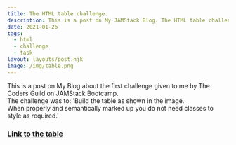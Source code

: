 ```yaml
---
title: The HTML table challenge.
description: This is a post on My JAMStack Blog. The HTML table challenge.
date: 2021-01-26
tags:
  - html
  - challenge
  - task
layout: layouts/post.njk
image: /img/table.png
---
```


<div class="container">
<p>This is a post on My Blog about the first challenge given to me by The Coders Guild on JAMStack Bootcamp.<br>
The challenge was to:
'Build the table as shown in the image. <br>When properly and semantically marked up you do not need classes to style as required.'
</p>
<h3><a href="/challenges/html-table/">Link to the table</a></h3>
</div>
